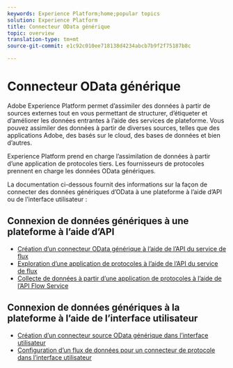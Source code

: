 ```yaml
---
keywords: Experience Platform;home;popular topics
solution: Experience Platform
title: Connecteur OData générique
topic: overview
translation-type: tm+mt
source-git-commit: e1c92c010ee718138d4234abcb7b9f2f75187b8c

---
```



# Connecteur OData générique

Adobe Experience Platform permet d’assimiler des données à partir de sources externes tout en vous permettant de structurer, d’étiqueter et d’améliorer les données entrantes à l’aide des services de plateforme. Vous pouvez assimiler des données à partir de diverses sources, telles que des applications Adobe, des  basés sur le cloud, des bases de données et bien d’autres.

Experience Platform prend en charge l’assimilation de données à partir d’une application de protocoles tiers. Les fournisseurs de protocoles prennent en charge les données OData génériques.

La documentation ci-dessous fournit des informations sur la façon de connecter des données génériques d’OData à une plateforme à l’aide d’API ou de l’interface utilisateur :

## Connexion de données génériques à une plateforme à l’aide d’API

- [Création d’un connecteur OData générique à l’aide de l’API du service de flux](../../tutorials/api/create/protocols/odata.md)
- [Exploration d’une application de protocoles à l’aide de l’API du service de flux](../../tutorials/api/explore/protocols.md)
- [Collecte de données à partir d’une application de protocoles à l’aide de l’API Flow Service](../../tutorials/api/collect/protocols.md)

## Connexion de données génériques à la plateforme à l’aide de l’interface utilisateur

- [Création d’un connecteur source OData générique dans l’interface utilisateur](../../tutorials/ui/create/protocols/odata.md)
- [Configuration d’un flux de données pour un connecteur de protocole dans l’interface utilisateur](../../tutorials/ui/dataflow/protocols.md)